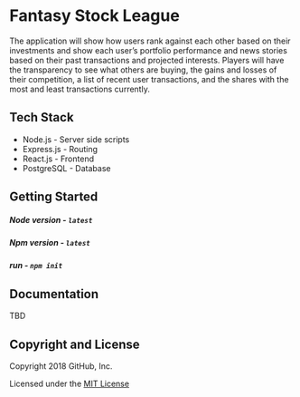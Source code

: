 # Fantasy Stock League

The application will show how users rank against each other based on their investments and show each user’s portfolio performance and news stories based on their past transactions and projected interests. Players will have the transparency to see what others are buying, the gains and losses of their competition, a list of recent user transactions, and the shares with the most and least transactions currently. 

## Tech Stack
- Node.js - Server side scripts
- Express.js - Routing
- React.js - Frontend
- PostgreSQL - Database

## Getting Started
##### Node version - `latest`
##### Npm version - `latest`

##### run - `npm init`

## Documentation

TBD

## Copyright and License
Copyright 2018 GitHub, Inc.

Licensed under the [MIT License](https://github.com/304MarketWatch/FantasyStockLeague/blob/master/LICENSE.txt)
